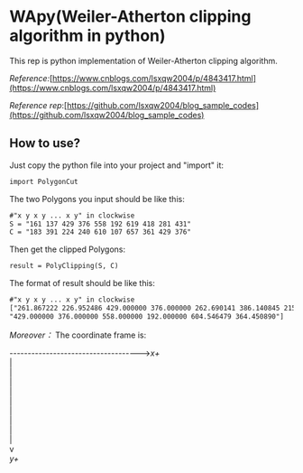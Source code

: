 # WApy(Weiler-Atherton clipping algorithm in python)
This rep is python implementation of Weiler-Atherton clipping algorithm.

*Reference:*[https://www.cnblogs.com/lsxqw2004/p/4843417.html](https://www.cnblogs.com/lsxqw2004/p/4843417.html)

*Reference rep*:[https://github.com/lsxqw2004/blog_sample_codes](https://github.com/lsxqw2004/blog_sample_codes)


## How to use?
Just copy the python file into your project and "import" it:
```markdown
import PolygonCut
```

The two Polygons you input should be like this:
```markdown
#"x y x y ... x y" in clockwise
S = "161 137 429 376 558 192 619 418 281 431"
C = "183 391 224 240 610 107 657 361 429 376"
```

Then get the clipped Polygons:
```markdown
result = PolyClipping(S, C)
```

The format of result should be like this:
```markdown
#"x y x y ... x y" in clockwise
["261.867222 226.952486 429.000000 376.000000 262.690141 386.140845 215.627162 270.836548 224.000000 240.000000",
"429.000000 376.000000 558.000000 192.000000 604.546479 364.450890"]
```

*Moreover：*
The coordinate frame is:

------------------------------------>*x+*    
|    
|    
|    
|    
|    
|    
|    
|    
|    
v    
*y+*    